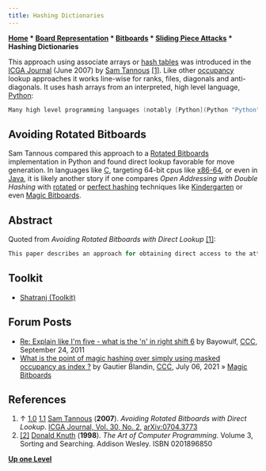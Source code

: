 ```yaml
---
title: Hashing Dictionaries
---
```

**[Home](Home "Home") * [Board Representation](Board_Representation "Board Representation") * [Bitboards](Bitboards "Bitboards") * [Sliding Piece Attacks](Sliding_Piece_Attacks "Sliding Piece Attacks") * Hashing Dictionaries**

This approach using associate arrays or [hash tables](Hash_Table "Hash Table") was introduced in the [ICGA Journal](ICGA_Journal "ICGA Journal") (June 2007) by [Sam Tannous](Sam_Tannous "Sam Tannous") [[1]](#cite-note-icgaj-1). Like other [occupancy](Occupancy "Occupancy") lookup approaches it works line-wise for ranks, files, diagonals and anti-diagonals. It uses hash arrays from an interpreted, high level language, [Python](Python "Python"):

```C++
Many high level programming languages (notably [Python](Python "Python") (van Rossum, 1993)) have useful predefined data structures (e.g. associative arrays) which are dynamically resizable hash tables that resolve collisions by probing techniques. The basic lookup function used in Python is based on Algorithm D: Open Addressing with Double Hashing from Section 6.4 in Knuth <a id="cite-note-2" href="#cite-ref-2">[2]</a>. 

```

## Avoiding Rotated Bitboards

Sam Tannous compared this approach to a [Rotated Bitboards](Rotated_Bitboards "Rotated Bitboards") implementation in Python and found direct lookup favorable for move generation. In languages like [C](C "C"), targeting 64-bit cpus like [x86-64](X86-64 "X86-64"), or even in [Java](Java "Java"), it is likely another story if one compares *Open Addressing with Double Hashing* with [rotated](Rotated_Bitboards "Rotated Bitboards") or [perfect hashing](Hash_Table#PerfectHashing "Hash Table") techniques like [Kindergarten](Kindergarten_Bitboards "Kindergarten Bitboards") or even [Magic Bitboards](Magic_Bitboards "Magic Bitboards").

## Abstract

Quoted from *Avoiding Rotated Bitboards with Direct Lookup* [[1]](#cite-note-icgaj-1):

```C++
This paper describes an approach for obtaining direct access to the attacked squares of sliding pieces without resorting to rotated bitboards. The technique involves creating four [hash tables](Hash_Table "Hash Table") using the built in hash arrays from an interpreted, high level language. The rank, file, and diagonal occupancy are first isolated by masking the desired portion of the board. The attacked squares are then directly retrieved from the hash tables. Maintaining incrementally updated rotated bitboards becomes unnecessary as does all the updating, mapping and shifting required to access the attacked squares. Finally, rotated bitboard move generation speed is compared with that of the direct hash table lookup method. 

```

## Toolkit

- [Shatranj (Toolkit)](</Shatranj_(Toolkit)> "Shatranj (Toolkit)")

## Forum Posts

- [Re: Explain like I'm five - what is the 'n' in right shift 6](http://www.talkchess.com/forum3/viewtopic.php?f=7&t=40503&start=10) by Bayowulf, [CCC](CCC "CCC"), September 24, 2011
- [What is the point of magic hashing over simply using masked occupancy as index ?](http://www.talkchess.com/forum3/viewtopic.php?f=7&t=77648) by Gautier Blandin, [CCC](CCC "CCC"), July 06, 2021 » [Magic Bitboards](Magic_Bitboards "Magic Bitboards")

## References

1. ↑ [1.0](#cite-ref-icgaj-1-0) [1.1](#cite-ref-icgaj-1-1) [Sam Tannous](Sam_Tannous "Sam Tannous") (**2007**). *Avoiding Rotated Bitboards with Direct Lookup*. [ICGA Journal, Vol. 30, No. 2](ICGA_Journal#30_2 "ICGA Journal"), [arXiv:0704.3773](https://arxiv.org/abs/0704.3773)
1. <a id="cite-ref-2" href="#cite-note-2">[2]</a> [Donald Knuth](Donald_Knuth "Donald Knuth") (**1998**). *The Art of Computer Programming*. Volume 3, Sorting and Searching. Addison Wesley. ISBN 0201896850

**[Up one Level](Sliding_Piece_Attacks "Sliding Piece Attacks")**

